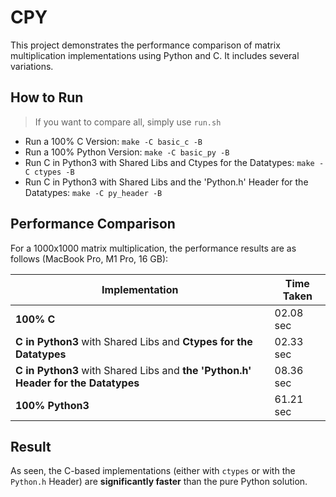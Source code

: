 # CPY

This project demonstrates the performance comparison of matrix multiplication implementations using Python and C. It includes several variations.

## How to Run

> If you want to compare all, simply use `run.sh`

- Run a 100% C Version: `make -C basic_c -B`
- Run a 100% Python Version: `make -C basic_py -B`
- Run C in Python3 with Shared Libs and Ctypes for the Datatypes: `make -C ctypes -B`
- Run C in Python3 with Shared Libs and the 'Python.h' Header for the Datatypes: `make -C py_header -B`

## Performance Comparison

For a 1000x1000 matrix multiplication, the performance results are as follows (MacBook Pro, M1 Pro, 16 GB):

| Implementation                                                                    | Time Taken |
|-----------------------------------------------------------------------------------|------------|
| **100% C**                                                                        | 02.08 sec  |
| **C in Python3** with Shared Libs and **Ctypes for the Datatypes**                | 02.33 sec  |
| **C in Python3** with Shared Libs and **the 'Python.h' Header for the Datatypes** | 08.36 sec  |
| **100% Python3**                                                                  | 61.21 sec  |

## Result

As seen, the C-based implementations (either with `ctypes` or with the `Python.h` Header) are **significantly faster** than the pure Python solution.
